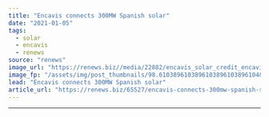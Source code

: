```yaml
---
title: "Encavis connects 300MW Spanish solar"
date: "2021-01-05"
tags: 
  - solar
  - encavis
  - renews
source: "renews"
image_url: "https://renews.biz//media/22882/encavis_solar_credit_encavis.jpeg?mode=crop&width=770&heightratio=0.6103896103896103896103896104&slimmage=true"
image_fp: "/assets/img/post_thumbnails/98.6103896103896103896103896104&slimmage=true"
lead: "Encavis connects 300MW Spanish solar"
article_url: "https://renews.biz/65527/encavis-connects-300mw-spanish-solar/"
---
```


---
